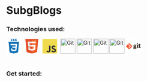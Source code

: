 # SubgBlogs

<h3>Technologies used:</h3>
<div>
  <img src="https://github.com/devicons/devicon/blob/master/icons/css3/css3-plain-wordmark.svg"  title="CSS3" alt="CSS" width="40" height="40"/>&nbsp;
  <img src="https://github.com/devicons/devicon/blob/master/icons/html5/html5-original.svg" title="HTML5" alt="HTML" width="40" height="40"/>&nbsp;
  <img src="https://github.com/devicons/devicon/blob/master/icons/javascript/javascript-original.svg" title="JavaScript" alt="JavaScript" width="40" height="40"/>&nbsp;
  <img src="https://encrypted-tbn0.gstatic.com/images?q=tbn:ANd9GcSosqw3o1OZEaSBIswoYDrju9jk4F2IbgAm1g&usqp=CAU" title="Git" **alt="Git" width="40" height="40"/>
  <img src="https://encrypted-tbn0.gstatic.com/images?q=tbn:ANd9GcQLWhuDGUqFY7Q0ZiktqTamcNCGilvVeuYZmcE3_zCxNCFS6QnsiNCRgXaT0nmW5bwJdIk&usqp=CAU" title="Git" **alt="Git" width="40" height="40"/>
  <img src="https://cms-assets.tutsplus.com/uploads/users/34/posts/25571/preview_image/jinja.jpg" title="Git" **alt="Git" width="40" height="40"/>
  <img src="https://cdn.freebiesupply.com/logos/thumbs/2x/mysql-5-logo.png" title="Git" **alt="Git" width="40" height="40"/>
  <img src="https://github.com/devicons/devicon/blob/master/icons/git/git-original-wordmark.svg" title="Git" **alt="Git" width="40" height="40"/>
</div>
<br>
<div>
 <h3>Get started:</h3>
</div>

